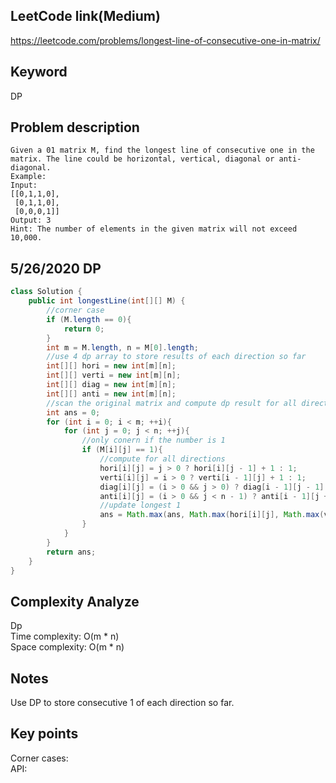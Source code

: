 ## LeetCode link(Medium)
https://leetcode.com/problems/longest-line-of-consecutive-one-in-matrix/

## Keyword
DP

## Problem description
```
Given a 01 matrix M, find the longest line of consecutive one in the matrix. The line could be horizontal, vertical, diagonal or anti-diagonal.
Example:
Input:
[[0,1,1,0],
 [0,1,1,0],
 [0,0,0,1]]
Output: 3
Hint: The number of elements in the given matrix will not exceed 10,000.
```

## 5/26/2020 DP

```java
class Solution {
    public int longestLine(int[][] M) {
        //corner case
        if (M.length == 0){
            return 0;
        }
        int m = M.length, n = M[0].length;
        //use 4 dp array to store results of each direction so far
        int[][] hori = new int[m][n];
        int[][] verti = new int[m][n];
        int[][] diag = new int[m][n];
        int[][] anti = new int[m][n];
        //scan the original matrix and compute dp result for all directions
        int ans = 0;
        for (int i = 0; i < m; ++i){
            for (int j = 0; j < n; ++j){
                //only conern if the number is 1
                if (M[i][j] == 1){
                    //compute for all directions
                    hori[i][j] = j > 0 ? hori[i][j - 1] + 1 : 1;
                    verti[i][j] = i > 0 ? verti[i - 1][j] + 1 : 1;
                    diag[i][j] = (i > 0 && j > 0) ? diag[i - 1][j - 1] + 1 : 1;
                    anti[i][j] = (i > 0 && j < n - 1) ? anti[i - 1][j + 1] + 1 : 1;
                    //update longest 1
                    ans = Math.max(ans, Math.max(hori[i][j], Math.max(verti[i][j], Math.max(diag[i][j], anti[i][j]))));
                }
            }
        }
        return ans;
    }
}
```

## Complexity Analyze
Dp\
Time complexity: O(m * n)\
Space complexity: O(m * n)

## Notes
Use DP to store consecutive 1 of each direction so far.

## Key points
Corner cases: \
API:

